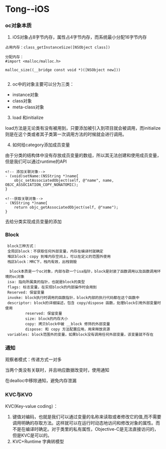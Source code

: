 # Tong--iOS

### oc对象本质

1. iOS对象占8字节内存，属性占4字节内存，而系统最小分配16字节内存

```
占用内存：class_getInstanceSize([NSObject class])

分配内存：
#import <malloc/malloc.h>

malloc_size((__bridge const void *)([NSObject new]))
  
```

2. oc中的对象主要可以分为三类：
  * instance对象
  * class对象
  * meta-class对象

3. load 和initialize

load方法是无论类有没有被用到，只要添加被引入到项目就会被调用，而initialize则是在这个类或者其子类第一次调用方法的时候就会进行调用。

4. 如何给category添加成员变量

由于分类的结构体中没有存放成员变量的数组，所以其无法创建和使用成员变量，但是我们可以通过runtime的API

```
<!-- 添加关联对象-->
- (void)setName:(NSString *)name{
    objc_setAssociatedObject(self, @"name", name, OBJC_ASSOCIATION_COPY_NONATOMIC);
}

<!--获取关联对象-->
- (NSString *)name{
    return objc_getAssociatedObject(self, @"name");
}

```

去给分类实现成员变量的添加

### Block

```
 block三种方式：
 全局区block：不获取任何外部变量，内存在编译时就确定
 堆区block：copy 到堆内存空间上，可以在定义的范围外使用
 栈区block：MRC下，栈内有效，出栈销毁
 
  block本质是一个oc对象，内部与欧一个isa指针，block是封装了函数调用以及函数调用环境的oc对象
 isa: 指向所属类的指针，也就是block的类型
 flags: 标志变量，在实现block的内部操作时会用到
 Reserved: 保留变量
 invoke: block执行时调用的函数指针，block内部的执行代码都在这个函数中
 descriptor: block的详细描述，包含 copy/dispose 函数，处理block引用外部变量时使用
         reserved: 保留变量
         size: block的内存大小
         copy: 拷贝block中被 __block 修饰的外部变量
         dispose: 和 copy 方法配置应用，用来释放资源
 variables: block范围外的变量，如果block没有调用任何外部变量，该变量就不存在

```

### 通知

 观察者模式：传递方式一对多
 
 当两个类没有关联时，并且响应数据改变时，使用通知
 
 在dealloc中移除通知，避免内存泄漏
 


### KVC与KVO

KVC(Key-value coding）：

1. 键值对编码，也就是我们可以通过变量的名称来读取或者修改它的值,而不需要调用明确的存取方法。这样就可以在运行时动态地访问和修改对象的属性。而不是在编译时确定。对于类里的私有属性，Objective-C是无法直接访问的，但是KVC是可以的。
2. KVC+Runtime  字典转模型

